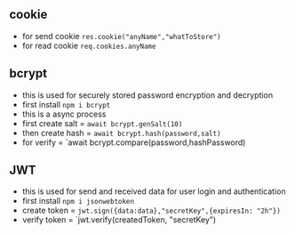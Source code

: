 ## cookie

- for send cookie `res.cookie("anyName","whatToStore")`
- for read cookie `req.cookies.anyName`

## bcrypt

- this is used for securely stored password encryption and decryption
- first install `npm i bcrypt`
- this is a async process
- first create salt = `await bcrypt.genSalt(10)`
- then create hash = `await bcrypt.hash(password,salt)`
- for verify = `await bcrypt.compare(password,hashPassword)

## JWT

- this is used for send and received data for user login and authentication
- first install `npm i jsonwebtoken`
- create token = `jwt.sign({data:data},"secretKey",{expiresIn: "2h"})`
- verify token = `jwt.verify(createdToken, "secretKey")
